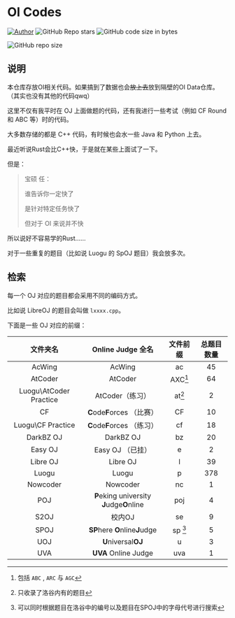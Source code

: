 # OI Codes

[![Author](https://img.shields.io/badge/Author-KaiserWilheim-b68469.svg?style=for-the-badge)](https://kaiserwilheim.github.io) ![GitHub Repo stars](https://img.shields.io/github/stars/kaiserwilheim/OIcodes?style=for-the-badge) ![GitHub code size in bytes](https://img.shields.io/github/languages/code-size/kaiserwilheim/OIcodes?color=red&style=for-the-badge)

![GitHub repo size](https://img.shields.io/github/repo-size/kaiserwilheim/OIcodes?style=for-the-badge)

## 说明

本仓库存放OI相关代码。如果搞到了数据也会~~放上去~~放到隔壁的OI Data仓库。
（其实也没有其他的代码qwq）

这里不仅有我平时在 OJ 上面做题的代码，还有我进行一些考试（例如 CF Round 和 ABC 等）时的代码。

大多数存储的都是 C++ 代码，有时候也会水一些 Java 和 Python 上去。

最近听说Rust会比C++快，于是就在某些上面试了一下。

但是：

> 宝硕 任：
>
> 谁告诉你一定快了
>
> 是针对特定任务快了
>
> 
>
> 但对于 OI 来说并不快

所以说好不容易学的Rust……

对于一些重复的题目（比如说 Luogu 的 SpOJ 题目）我会放多次。

## 检索

每一个 OJ 对应的题目都会采用不同的编码方式。

比如说 LibreOJ 的题目会叫做 `lxxxx.cpp`。

下面是一些 OJ 对应的前缀：

| 文件夹名 | Online Judge 全名 | 文件前缀 | 总题目数量 |
|:-------:|:----------------:|:-------:|:--------:|
| AcWing | AcWing | ac | 45 |
| AtCoder | AtCoder | AXC[^1] | 64 |
| Luogu\AtCoder Practice | AtCoder（练习） | at[^2] | 2 |
| CF | **C**ode**F**orces （比赛） | CF | 10 |
| Luogu\CF Practice | **C**ode**F**orces （练习） | cf | 18 |
| DarkBZ OJ | DarkBZ OJ | bz | 20 |
| Easy OJ | Easy OJ （已挂） | e | 2 |
| Libre OJ | Libre OJ | l | 39 |
| Luogu | Luogu | p | 378 |
| Nowcoder | Nowcoder | nc | 1 |
| POJ | **P**eking university **J**udge**O**nline | poj | 4 |
| S2OJ | 校内OJ | se | 9 |
| SPOJ | **SP**here **O**nline**J**udge | sp [^3] | 5 |
| UOJ | **U**niversal**OJ** | u | 3 |
| UVA | **UVA** Online Judge | uva | 1 |

[^1]: 包括 `ABC` , `ARC` 与 `AGC`
[^2]: 只收录了洛谷内有的题目
[^3]: 可以同时根据题目在洛谷中的编号以及题目在SPOJ中的字母代号进行搜索



